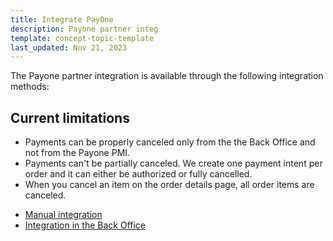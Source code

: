 ```yaml
---
title: Integrate PayOne
description: Payone partner integ
template: concept-topic-template
last_updated: Nov 21, 2023
---
```


The Payone partner integration is available through the following integration methods:

## Current limitations

- Payments can be properly canceled only from the the Back Office and not from the Payone PMI.
- Payments can't be partially canceled. We create one payment intent per order and it can either be authorized or fully cancelled.
- When you cancel an item on the order details page, all order items are canceled.

* [Manual integration](/docs/pbc/all/payment-service-provider/{{page.version}}/base-shop/third-party-integrations/payone/manual-integration/integrate-payone.html)
* [Integration in the Back Office](/docs/pbc/all/payment-service-provider/{{page.version}}/base-shop/third-party-integrations/payone/integration-in-the-back-office/payone-integration-in-the-back-office.html)
